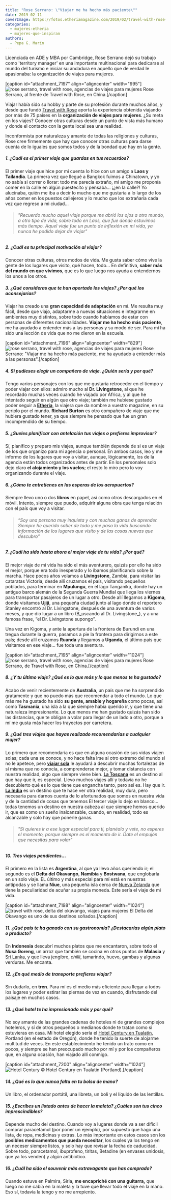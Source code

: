 ```yaml
---
title: "Rose Serrano: \"Viajar me ha hecho más paciente\""
date: 2019-02-11
coverImage: https://fotos.etheriamagazine.com/2019/02/travel-with-rose-china.jpg
categories: 
  - mujeres-etheria
  - mujeres-que-inspiran
authors: 
  - Pepa G. Marín
---
```


Licenciada en ADE y MBA por Cambridge, Rose Serrano dejó su trabajo como 'territory 
manager' en una importante multinacional para dedicarse al mundo del turismo e iniciar 
su andadura en aquello que de verdad le apasionaba: la organización de viajes para 
mujeres. 

\[caption id="attachment\_7197" align="aligncenter" width="995"\]![rose serrano, travel with rose, agencias de viajes para mujeres](https://fotos.etheriamagazine.com/2019/02/travel-with-rose-china.jpg "Rose Serrano, al frente de Travel with Rose, en China.") Rose Serrano, al frente de Travel with Rose, en China.\[/caption\]

Viajar había sido su hobby y parte de su profesión durante muchos años, y desde que fundó [Travel with Rose](https://travelwithrose.com/) aporta la experiencia obtenida viajando por más de 75 países en la **organización de viajes para mujeres**. ¿Su meta en los viajes? Conocer otras culturas desde un punto de vista más humano y donde el contacto con la gente local sea una realidad.

Inconformista por naturaleza y amante de todas las religiones y culturas, Rose cree firmemente que hay que conocer otras culturas para darse cuenta de lo iguales que somos todos y de la bondad que hay en la gente.

##### 1\. ¿Cuál es el primer viaje que guardas en tus recuerdos?

El primer viaje que hice por mi cuenta lo hice con un amigo a **Laos y Tailandia**. La primera vez que llegué a Bangkok fuimos a Chinatown, y yo no sabía si correr o llorar: todo me parecía extraño, mi amigo me proponía comer en la calle en algún puestecito y pensaba... ¡¿en la calle?! Yo alucinaba, quién me iba a decir lo mucho que me gustaría a lo largo de los años comer en los puestos callejeros y lo mucho que los extrañaría cada vez que regreso a mi ciudad…

> ###### "Recuerdo mucho aquel viaje porque me abrió los ojos a otro mundo, a otro tipo de vida, sobre todo en Laos, que fue donde estuvimos más tiempo. Aquel viaje fue un punto de inflexión en mi vida, ya nunca he podido dejar de viajar"

##### 2\. ¿Cuál es tu principal motivación al viajar?

Conocer otras culturas, otros modos de vida. Me gusta saber cómo vive la gente de los lugares que visito, qué hacen, todo... En definitiva, **saber más del mundo en que vivimos**, que es lo que luego nos ayuda a entendernos los unos a los otros.

##### 3\. ¿Qué consideras que te han aportado los viajes? ¿Por qué los aconsejarías?

Viajar ha creado una **gran capacidad de adaptación** en mí. Me resulta muy fácil, desde que viajo, adaptarme a nuevas situaciones e integrarme en ambientes muy distintos, sobre todo cuando hablamos de estar con personas de diferentes nacionalidades. **Viajar me ha hecho más paciente**, me ha ayudado a entender más a las personas y su modo de ser. Para mí ha sido una lección de vida que no me dieron en la escuela.

\[caption id="attachment\_7196" align="aligncenter" width="829"\]![rose serrano, travel with rose, agencias de viajes para mujeres](https://fotos.etheriamagazine.com/2019/02/Rose-serrano-mujeres-viajeras.jpg "Rose Serrano, de Travel with Rose, en la India.") Rose Serrano: "Viajar me ha hecho más paciente, me ha ayudado a entender más a las personas".\[/caption\]

##### 4\. Si pudieses elegir un compañero de viaje. ¿Quién sería y por qué?

Tengo varios personajes con los que me gustaría retroceder en el tiempo y poder viajar con ellos: admiro mucho al **Dr. Livingstone**, al que he recordado muchas veces cuando he viajado por África, y al que he intentado seguir en algún que otro viaje; también me hubiese gustado poder seguir a **[Etheria](https://etheriamagazine.com/2018/06/12/etheria-la-primera-viajera/)**, la viajera que da nombre a vuestro magazine, en su periplo por el mundo. **Richard Burton** es otro compañero de viaje que me hubiera gustado tener, ya que siempre he pensado que fue un gran incomprendido de su tiempo.

##### 5\. ¿Sueles planificar con antelación tus viajes o prefieres improvisar?

Sí, planifico y preparo mis viajes, aunque también depende de si es un viaje de los que organizo para mi agencia o personal. En ambos casos, leo y me informo de los lugares que voy a visitar, aunque, lógicamente, los de la agencia están todos organizados antes de partir. En los personales solo dejo claro **el alojamiento y los vuelos**; el resto lo miro pero lo voy organizando durante el viaje.

##### 6\. ¿Cómo te entretienes en las esperas de los aeropuertos?

Siempre llevo uno o dos **libros** en papel, así como otros descargados en el móvil. Intento, siempre que puedo, adquirir alguna obra que tenga relación con el país que voy a visitar.

> ###### “Soy una persona muy inquieta y con muchas ganas de aprender. Siempre he querido saber de todo y me paso la vida buscando información de los lugares que visito y de las cosas nuevas que descubro”

##### 7\. ¿Cuál ha sido hasta ahora el mejor viaje de tu vida? ¿Por qué?

El mejor viaje de mi vida ha sido el más aventurero, quizás por ello ha sido el mejor, porque era todo inesperado y lo íbamos planificando sobre la marcha. Hace pocos años volamos a **Livingstone**, Zambia, para visitar las cataratas Victoria; desde allí cruzamos el país, visitando pequeños poblados, para terminar en **Mpulungu**, en el lago Tanganika, donde hay un antiguo barco alemán de la Segunda Guerra Mundial que llega los viernes para transportar pasajeros de un lugar a otro. Desde allí llegamos a **Kigoma**, donde visitamos **Ujiji**, una pequeña ciudad junto al lago donde el reportero Stanley encontró al Dr. Livingstone, después de una aventura de varios meses, y que dio lugar a un libro (B_uscando al Dr. Livingstone_), y a una famosa frase, “el Dr. Livingstone supongo”.

Una vez en Kigoma, y ante la apertura de la frontera de Burundi en una tregua durante la guerra, pasamos a pie la frontera para dirigirnos a este país; desde allí cruzamos **Ruanda** y llegamos a **Uganda**, el último país que visitamos en ese viaje… fue toda una aventura.

\[caption id="attachment\_7195" align="aligncenter" width="1024"\]![rose serrano, travel with rose, agencias de viajes para mujeres](https://fotos.etheriamagazine.com/2019/02/rose-serrano-china-1024x707.jpg "Rose Serrano, de Travel with Rose, en China.") Rose Serrano, de Travel with Rose, en China.\[/caption\]

##### 8\. ¿Y tu último viaje? ¿Qué es lo que más y lo que menos te ha gustado?

Acabo de venir recientemente de **Australia**, un país que me ha sorprendido gratamente y que no puedo más que recomendar a todo el mundo. Lo que más me ha gustado ha sido **su gente, amable y hogareña** como pocas, así como **Tasmania**, una isla a la que siempre había querido ir, y que tiene una naturaleza impresionante. Lo que menos me han gustado quizás han sido las distancias, que te obligan a volar para llegar de un lado a otro, porque a mí me gusta más hacer los trayectos por carretera.

##### 9\. ¿Qué tres viajes que hayas realizado recomendarías a cualquier mujer?

Lo primero que recomendaría es que en alguna ocasión de sus vidas viajen solas; cada una se conoce, y no hace falta irse al otro extremo del mundo si no le apetece, pero [**viajar sola**](https://etheriamagazine.com/2019/01/29/10-ventajas-de-viajar-sola/) le ayudará a descubrir muchas fortalezas de sí misma que no conocía, a comprenderse mejor, y tomar distancia con nuestra realidad, algo que siempre viene bien. [**La Toscana**](https://etheriamagazine.com/2018/05/10/toscana-en-coche/) es un destino al que hay que ir, es especial. Llevo muchos viajes allí y todavía no he descubierto qué es lo que tiene que engancha tanto, pero así es. Hay que ir. **[La India](https://etheriamagazine.com/2018/10/19/viajar-sola-o-con-amigas-a-india/)** es un destino que te hace ver otra realidad, muy dura, pero necesaria para darnos cuenta de lo afortunados que somos en nuestra vida y de la cantidad de cosas que tenemos El tercer viaje lo dejo en blanco… todas tenemos un destino en nuestra cabeza al que siempre hemos querido ir, que es como un sueño inalcanzable, cuando, en realidad, todo es alcanzable y solo hay que ponerle ganas.

> ###### "Si quieres ir a ese lugar especial para ti, planéalo y vete, no esperes el momento, porque siempre es el momento de ir. Date el empujón que necesitas para volar"

##### 10\. Tres viajes pendientes…

El primero en la lista es **Argentina**, al que ya llevo años queriendo ir; el segundo es el **Delta del Okavango**, **Namibia** y **Bostwana**, que englobaría en un solo viaje. EL último y más especial para mí está en nuestras antípodas y se llama **Niue**, una pequeña isla cerca de [Nueva Zelanda](https://etheriamagazine.com/2018/08/21/nueva-zelanda-en-autocaravana/) que tiene la peculiaridad de acuñar su propia moneda. Este sería el viaje de mi vida.

\[caption id="attachment\_7198" align="aligncenter" width="1024"\]![travel with rose, delta del okavango, viajes para mujeres](https://fotos.etheriamagazine.com/2019/02/delta-okavango-viajes-mujeres-1024x682.jpg "El Delta del Okavango es uno de sus destinos soñados.") El Delta del Okavango es uno de sus destinos soñados.\[/caption\]

##### 11\. ¿Qué país te ha ganado con su gastronomía? ¿Destacarías algún plato o producto?

En **Indonesia** descubrí muchos platos que me encantaron, sobre todo el **Nusa Goreng**, un arroz que también se cocina en otros puntos de **Malasia** y [Sri Lanka](https://etheriamagazine.com/2019/02/01/sri-lanka-para-mujeres-viajeras/), y que lleva jengibre, _chilli_, tamarindo, huevo, gambas y algunas verduras. Me encanta.

##### 12\. ¿En qué medio de transporte prefieres viajar?

Sin dudarlo, en **tren**. Para mí es el medio más eficiente para llegar a todos los lugares y poder estirar las piernas de vez en cuando, disfrutando del paisaje en muchos casos.

##### 13\. ¿Qué hotel te ha impresionado más y por qué?

No soy amante de las grandes cadenas de hoteles ni de grandes complejos hoteleros, y sí de otros pequeños o medianos donde te tratan como si estuvieras en casa. Mi hotel elegido sería el [Hotel Century en Tualatin](https://www.thecenturyhotel.com/es-es), Portland (en el estado de Oregón), donde he tenido la suerte de alojarme multitud de veces. En este establecimiento he tenido un trato como en pocos, y siempre se han preocupado mucho por mí y por los compañeros que, en alguna ocasión, han viajado allí conmigo.

\[caption id="attachment\_7200" align="aligncenter" width="1024"\]![Hotel Century](https://fotos.etheriamagazine.com/2019/02/Hotel-Century-1024x685.jpg "Hotel Century en Tualatin (Portland).") © Hotel Century en Tualatin (Portland).\[/caption\]

##### 14\. ¿Qué es lo que nunca falta en tu bolsa de mano?

Un libro, el ordenador portátil, una libreta, un boli y el líquido de las lentillas.

##### 15\. ¿Escribes un listado antes de hacer la maleta? ¿Cuáles son tus cinco imprescindibles?

Depende mucho del destino. Cuando voy a lugares donde va a ser difícil comprar paracetamol (por poner un ejemplo), por supuesto que hago una lista, de ropa, medicinas y extras. Lo más importante en estos casos son los **posibles medicamentos que pueda necesitar**, los cuales ya los tengo en un neceser siempre listos, y solo hay que revisar la fecha de caducidad. Sobre todo, paracetamol, ibuprofeno, tiritas, Betadine (en envases unidosis, que ya los venden) y algún antibiótico.

##### 16\. ¿Cuál ha sido el souvenir más extravagante que has comprado?

Cuando estuve en Palmira, Siria, **me encapriché con una guitarra,** que luego no me cabía en la maleta y la tuve que llevar todo el viaje en la mano. Eso sí, todavía la tengo y no me arrepiento.
